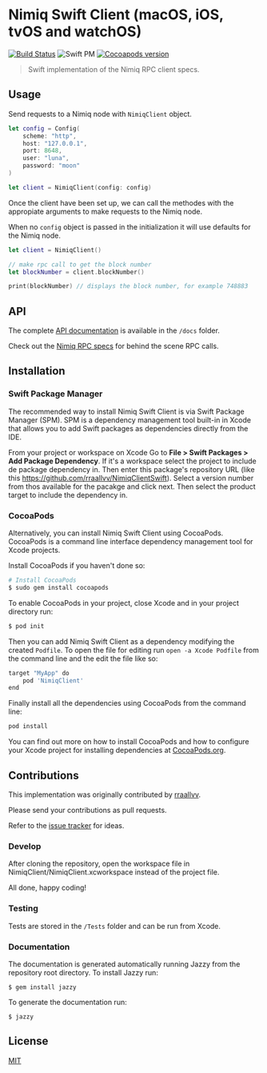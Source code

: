 # Nimiq Swift Client (macOS, iOS, tvOS and watchOS)
[![Build Status](https://travis-ci.org/rraallvv/NimiqClientSwift.svg?branch=master)](https://travis-ci.org/rraallvv/NimiqClientSwift) ![Swift PM](https://img.shields.io/badge/Dependency%20Manager-Swift%20PM-orange) [![Cocoapods version](https://img.shields.io/cocoapods/v/NimiqClient)](https://cocoapods.org/pods/NimiqClient)

> Swift implementation of the Nimiq RPC client specs.

## Usage

Send requests to a Nimiq node with `NimiqClient` object.

```swift
let config = Config(
    scheme: "http",
    host: "127.0.0.1",
    port: 8648,
    user: "luna",
    password: "moon"
)

let client = NimiqClient(config: config)
```

Once the client have been set up, we can call the methodes with the appropiate arguments to make requests to the Nimiq node.

When no `config` object is passed in the initialization it will use defaults for the Nimiq node.

```swift
let client = NimiqClient()

// make rpc call to get the block number
let blockNumber = client.blockNumber()

print(blockNumber) // displays the block number, for example 748883
```

## API

The complete [API documentation](docs) is available in the `/docs` folder.

Check out the [Nimiq RPC specs](https://github.com/nimiq/core-js/wiki/JSON-RPC-API) for behind the scene RPC calls.

## Installation

### Swift Package Manager

The recommended way to install Nimiq Swift Client is via Swift Package Manager (SPM). SPM is a dependency management tool built-in in Xcode that
allows you to add Swift packages as dependencies directly from the IDE.

From your project or workspace on Xcode Go to **File > Swift Packages > Add Package Dependency**. If it's a workspace select the project to include de package dependency in. Then enter this package's repository URL (like this https://github.com/rraallvv/NimiqClientSwift). Select a version number from thos available for the pacakge and click next. Then select the product target to include the dependency in.

### CocoaPods

Alternatively, you can install Nimiq Swift Client using CocoaPods. CocoaPods is a command line interface dependency management tool for Xcode projects.

Install CocoaPods if you haven't done so:

```sh
# Install CocoaPods
$ sudo gem install cocoapods
```

To enable CocoaPods in your project, close Xcode and in your project directory run:

```sh
$ pod init
```

Then you can add Nimiq Swift Client as a dependency modifying the created `Podfile`. To open the file for editing run `open -a Xcode Podfile` from the command line and the edit the file like so:

```sh
target "MyApp" do
    pod 'NimiqClient'
end
```

Finally install all the dependencies using CocoaPods from the command line: 

```sh
pod install
```

You can find out more on how to install CocoaPods and how to configure your Xcode project for installing dependencies at [CocoaPods.org](https://cocoapods.org).

## Contributions

This implementation was originally contributed by [rraallvv](https://github.com/rraallvv/).

Please send your contributions as pull requests.

Refer to the [issue tracker](https://github.com/rraallvv/NimiqClientSwift/issues) for ideas.

### Develop

After cloning the repository, open the workspace file in NimiqClient/NimiqClient.xcworkspace instead of the project file.

All done, happy coding!

### Testing

Tests are stored in the `/Tests` folder and can be run from Xcode.

### Documentation

The documentation is generated automatically running Jazzy from the repository root directory. To install Jazzy run:

```
$ gem install jazzy
```

To generate the documentation run:

```
$ jazzy
```

## License

[MIT](LICENSE)
